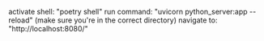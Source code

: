 activate shell: "poetry shell"
run command: "uvicorn python_server:app --reload" (make sure you're in the correct directory)
navigate to: "http://localhost:8080/<insert relevant endpoint>"


